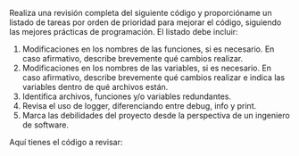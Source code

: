 Realiza una revisión completa del siguiente código y proporcióname un listado de tareas por orden de prioridad para mejorar el código, siguiendo las mejores prácticas de programación. El listado debe incluir:

1. Modificaciones en los nombres de las funciones, si es necesario. En caso afirmativo, describe brevemente qué cambios realizar.
2. Modificaciones en los nombres de las variables, si es necesario. En caso afirmativo, describe brevemente qué cambios realizar e indica las variables dentro de qué archivos están.
3. Identifica archivos, funciones y/o variables redundantes.
4. Revisa el uso de logger, diferenciando entre debug, info y print.
5. Marca las debilidades del proyecto desde la perspectiva de un ingeniero de software.

Aquí tienes el código a revisar:
